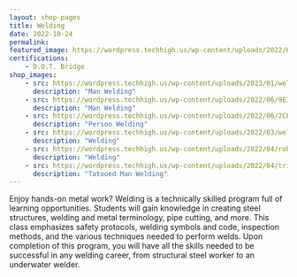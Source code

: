 ```yaml
---
layout: shop-pages
title: Welding
date: 2022-10-24
permalink:
featured_image: https://wordpress.techhigh.us/wp-content/uploads/2022/04/rob-lambert-9Q_pLLP_jmA-unsplash-1.jpg
certifications: 
    - D.O.T. Bridge
shop_images:
    - src: https://wordpress.techhigh.us/wp-content/uploads/2023/01/welder-g93acdd6dd_1280.jpg
      description: "Man Welding"
    - src: https://wordpress.techhigh.us/wp-content/uploads/2022/06/9E325D5C-151A-4A25-9583-8CCD56859DF6.jpeg
      description: "Man Welding"
    - src: https://wordpress.techhigh.us/wp-content/uploads/2022/06/2CF7C34E-D8A1-4E93-A020-B4198E17C843-1.jpeg
      description: "Person Welding"
    - src: https://wordpress.techhigh.us/wp-content/uploads/2022/03/welding-and-soldering-og.webp
      description: "Welding"
    - src: https://wordpress.techhigh.us/wp-content/uploads/2022/04/rob-lambert-9Q_pLLP_jmA-unsplash-1.jpg
      description: "Welding"
    - src: https://wordpress.techhigh.us/wp-content/uploads/2022/04/trinity-treft-sdNgxf7itHU-unsplash-1.jpg
      description: "Tatooed Man Welding"
---
```




Enjoy hands-on metal work? Welding is a technically skilled program full of learning opportunities. Students will gain knowledge in creating steel structures, welding and metal terminology, pipe cutting, and more. This class emphasizes safety protocols, welding symbols and code, inspection methods, and the various techniques needed to perform welds. Upon completion of this program, you will have all the skills needed to be successful in any welding career, from structural steel worker to an underwater welder.

